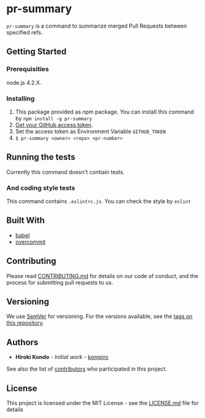 # pr-summary

`pr-summary` is a command to summarize merged Pull Requests between specified refs. 

## Getting Started

### Prerequisities

node.js 4.2.X.

### Installing

1. This package provided as npm package. You can install this command by `npm install -g pr-summary`
2. [Get your GitHub access token](https://github.com/settings/tokens).
3. Set the access token as Environment Variable `GITHUB_TOKEN`
4. `$ pr-summary <owner> <repo> <pr-number>`

## Running the tests

Currently this command doesn't contiain tests.

### And coding style tests

This command contains `.eslintrc.js`. You can check the style by `eslint`

## Built With

* [babel](https://github.com/babel/babel)
* [overcommit](https://github.com/brigade/overcommit)

## Contributing

Please read [CONTRIBUTING.md](CONTRIBUTING.md) for details on our code of conduct, and the process for submitting pull requests to us.

## Versioning

We use [SemVer](http://semver.org/) for versioning. For the versions available, see the [tags on this repository](https://github.com/kompiro/pr-summary/tags). 

## Authors

* **Hiroki Kondo** - *Initial work* - [kompiro](https://github.com/kompiro)

See also the list of [contributors](https://github.com/kompiro/pr-summry/contributors) who participated in this project.

## License

This project is licensed under the MIT License - see the [LICENSE.md](LICENSE.md) file for details
